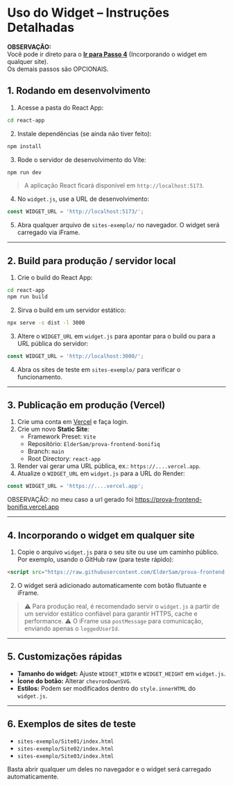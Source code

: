 # Uso do Widget – Instruções Detalhadas

**OBSERVAÇÃO:**   
Você pode ir direto para o **[Ir para Passo 4](#4-incorporando-o-widget-em-qualquer-site)** (Incorporando o widget em qualquer site).   
Os demais passos são OPCIONAIS.


## 1. Rodando em desenvolvimento

1. Acesse a pasta do React App:

```bash
cd react-app
```

2. Instale dependências (se ainda não tiver feito):

```bash
npm install
```

3. Rode o servidor de desenvolvimento do Vite:

```bash
npm run dev
```

> A aplicação React ficará disponível em `http://localhost:5173`.

4. No `widget.js`, use a URL de desenvolvimento:

```js
const WIDGET_URL = 'http://localhost:5173/';
```

5. Abra qualquer arquivo de `sites-exemplo/` no navegador. O widget será carregado via iFrame.

---

## 2. Build para produção / servidor local

1. Crie o build do React App:

```bash
cd react-app
npm run build
```

2. Sirva o build em um servidor estático:

```bash
npx serve -s dist -l 3000
```

3. Altere o `WIDGET_URL` em `widget.js` para apontar para o build ou para a URL pública do servidor:

```js
const WIDGET_URL = 'http://localhost:3000/';
```

4. Abra os sites de teste em `sites-exemplo/` para verificar o funcionamento.

---

## 3. Publicação em produção (Vercel)

1. Crie uma conta em   [Vercel](https://vercel.com/) e faça login.
2. Crie um novo **Static Site**:
   * Framework Preset: `Vite`
   * Repositório: `ElderSam/prova-frontend-bonifiq`
   * Branch: `main`
   * Root Directory: `react-app`
3. Render vai gerar uma URL pública, ex.: `https://....vercel.app`.
4. Atualize o `WIDGET_URL` em `widget.js` para a URL do Render:

```js
const WIDGET_URL = 'https://....vercel.app';
```

OBSERVAÇÃO: no meu caso a url gerado foi https://prova-frontend-bonifiq.vercel.app

---

## 4. Incorporando o widget em qualquer site

1. Copie o arquivo `widget.js` para o seu site ou use um caminho público. Por exemplo, usando o GitHub raw (para teste rápido):

```html
<script src="https://raw.githubusercontent.com/ElderSam/prova-frontend-bonifiq/main/widget.js"></script>
```

2. O widget será adicionado automaticamente com botão flutuante e iFrame.

> ⚠️ Para produção real, é recomendado servir o `widget.js` a partir de um servidor estático confiável para garantir HTTPS, cache e performance.
> ⚠️ O iFrame usa `postMessage` para comunicação, enviando apenas o `loggedUserId`.

---

## 5. Customizações rápidas

* **Tamanho do widget:** Ajuste `WIDGET_WIDTH` e `WIDGET_HEIGHT` em `widget.js`.
* **Ícone do botão:** Alterar `chevronDownSVG`.
* **Estilos:** Podem ser modificados dentro do `style.innerHTML` do `widget.js`.

---

## 6. Exemplos de sites de teste

* `sites-exemplo/Site01/index.html`
* `sites-exemplo/Site02/index.html`
* `sites-exemplo/Site03/index.html`

Basta abrir qualquer um deles no navegador e o widget será carregado automaticamente.
